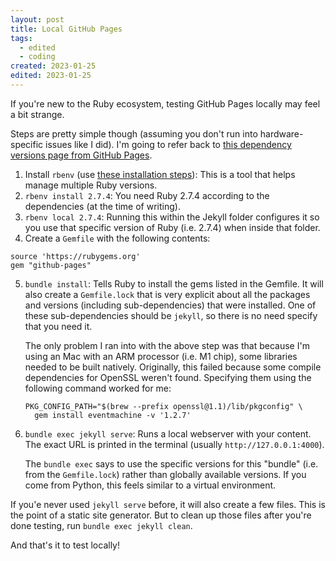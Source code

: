 ```yaml
---
layout: post
title: Local GitHub Pages
tags:
  - edited
  - coding
created: 2023-01-25
edited: 2023-01-25
---
```

If you're new to the Ruby ecosystem, testing GitHub Pages locally may feel a bit strange.

Steps are pretty simple though (assuming you don't run into hardware-specific issues like I did). I'm going to refer back to [this dependency versions page from GitHub Pages](https://pages.github.com/versions/).

1. Install `rbenv` (use [these installation steps](https://github.com/rbenv/rbenv#installation)): This is a tool that helps manage multiple Ruby versions.
2. `rbenv install 2.7.4`: You need Ruby 2.7.4 according to the dependencies (at the time of writing).
3. `rbenv local 2.7.4`: Running this within the Jekyll folder configures it so you use that specific version of Ruby (i.e. 2.7.4) when inside that folder.
4. Create a `Gemfile` with the following contents:
```
source 'https://rubygems.org'
gem "github-pages"
```
5. `bundle install`: Tells Ruby to install the gems listed in the Gemfile. It will also create a `Gemfile.lock` that is very explicit about all the packages and versions (including sub-dependencies) that were installed. One of these sub-dependencies should be `jekyll`, so there is no need specify that you need it.

    The only problem I ran into with the above step was that because I'm using an Mac with an ARM processor (i.e. M1 chip), some libraries needed to be built natively. Originally, this failed because some compile dependencies for OpenSSL weren't found. Specifying them using the following command worked for me:
    ```
    PKG_CONFIG_PATH="$(brew --prefix openssl@1.1)/lib/pkgconfig" \
      gem install eventmachine -v '1.2.7'
    ```

6. `bundle exec jekyll serve`: Runs a local webserver with your content. The exact URL is printed in the terminal (usually `http://127.0.0.1:4000`).

    The `bundle exec` says to use the specific versions for this "bundle" (i.e. from the `Gemfile.lock`) rather than globally available versions. If you come from Python, this feels similar to a virtual environment.

If you'e never used `jekyll serve` before, it will also create a few files. This is the point of a static site generator. But to clean up those files after you're done testing, run `bundle exec jekyll clean`.

And that's it to test locally!
